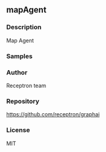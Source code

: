 ## mapAgent

### Description

Map Agent

### Samples



### Author

Receptron team

### Repository

https://github.com/receptron/graphai


### License

MIT

